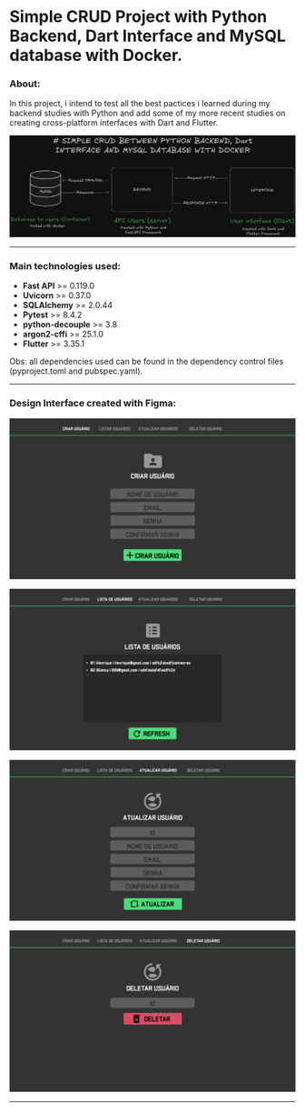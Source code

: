 # Simple CRUD Project with Python Backend, Dart Interface and MySQL database with Docker.
### **About:**

In this project, i intend to test all the best pactices i learned during my backend studies with Python and add some of my more recent studies on creating cross-platform interfaces with Dart and Flutter.

![Excalidraw_Project](docs/images/simple_crud.png)

___

### Main technologies used:
- **Fast API** >= 0.119.0
- **Uvicorn** >= 0.37.0
- **SQLAlchemy** >= 2.0.44
- **Pytest** >= 8.4.2
- **python-decouple** >= 3.8
- **argon2-cffi** >= 25.1.0
- **Flutter** >= 3.35.1

Obs: all dependencies used can be found in the dependency control files (pyproject.toml and pubspec.yaml).
___

### Design Interface created with Figma:

![Excalidraw_Project](docs/images/create_user.png)

![Excalidraw_Project](docs/images/list_users.png)

![Excalidraw_Project](docs/images/update_user.png)

![Excalidraw_Project](docs/images/delete_user.png)
___
